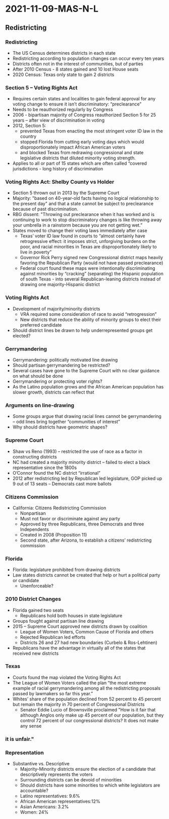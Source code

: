 # 2021-11-09-MAS-N-L
## Redistricting

### Redistricting
- The US Census determines districts in each state
- Redistricting according to population changes can occur every ten years
- Districts often not in the interest of communities, but of parties
- After 2010 Census - 8 states gained and 10 lost House seats
- 2020 Census: Texas only state to gain 2 districts

### Section 5 – Voting Rights Act
- Requires certain states and localities to gain federal approval for any voting change to ensure it isn’t discriminatory: “preclearance”
- Needs to be reauthorized regularly by Congress
- 2006 - bipartisan majority of Congress reauthorized Section 5 for 25 years – after view of discrimination in voting
- 2012, Section 5:
  - prevented Texas from enacting the most stringent voter ID law in the country
  - stopped Florida from cutting early voting days which would disproportionately impact African American voters
  - and blocked Texas from redrawing congressional and state legislative districts that diluted minority voting strength.
- Applies to all or part of 15 states which are often called “covered jurisdictions - long history of discrimination

### Voting Rights Act: Shelby County vs Holder
- Section 5 thrown out in 2013 by the Supreme Court
- Majority: "based on 40-year-old facts having no logical relationship to the present day" and that a state cannot be subject to preclearance because of past discrimination.
-  RBG dissent: "Throwing out preclearance when it has worked and is continuing to work to stop discriminatory changes is like throwing away your umbrella in a rainstorm because you are not getting wet.”
- States moved to change their voting laws immediately after case
  - Texas’ voter ID law found in courts to “almost certainly have retrogressive effect: it imposes strict, unforgiving burdens on the poor, and racial minorities in Texas are disproportionately likely to live in poverty”
  - Governor Rick Perry signed new Congressional district maps heavily favoring the Republican Party (would not have passed preclearance)
  - Federal court found these maps were intentionally discriminating against minorities by “cracking” (separating) the Hispanic population of south Texas - into several Republican-leaning districts instead of drawing one majority-Hispanic district

### Voting Rights Act
- Development of majority/minority districts
  - VRA required some consideration of race to avoid “retrogression”
  - New districts that reduce the ability of minority groups to elect their preferred candidate
- Should district lines be drawn to help underrepresented groups get elected?

### Gerrymandering
- Gerrymandering: politically motivated line drawing
- Should partisan gerrymandering be restricted?
- Several cases have gone to the Supreme Court with no clear guidance on what should be done
- Gerrymandering or protecting voter rights?
- As the Latino population grows and the African American population has slower growth, districts can reflect that

### Arguments on line-drawing
- Some groups argue that drawing racial lines cannot be gerrymandering – odd lines bring together “communities of interest”
- Why should districts have geometric shapes?

### Supreme Court
- Shaw vs Reno (1993) – restricted the use of race as a factor in constructing districts
- NC had created a majority minority district – failed to elect a black representative since the 1800s
- O’Connor found the NC district “irrational”
- 2012 after redistricting led by Republican led legislature, GOP picked up 9 out of 13 seats – Democrats cast more ballots

### Citizens Commission
- California: Citizens Redistricting Commission
  - Nonpartisan
  - Must not favor or discriminate against any party
  - Approved by three Republicans, three Democrats and three Independents
  - Created in 2008 (Proposition 11)
  - Second state, after Arizona, to establish a citizens’ redistricting commission

### Florida
- Florida: legislature prohibited from drawing districts
- Law states districts cannot be created that help or hurt a political party or candidate
  - Unenforceable?

### 2010 District Changes
- Florida gained two seats
  - Republicans hold both houses in state legislature
- Groups fought against partisan line drawing
- 2015 – Supreme Court approved new districts drawn by coalition
  - League of Women Voters, Common Cause of Florida and others
  - Rejected Republican led efforts
  - Districts 26 and 27 had new boundaries (Curbelo & Ros-Lehtinen)
- Republicans have the advantage in virtually all of the states that received new districts

### Texas
- Courts found the map violated the Voting Rights Act
- The League of Women Voters called the plan “the most extreme example of racial gerrymandering among all the redistricting proposals passed by lawmakers so far this year.”
- Whites’ share of the population declined from 52 percent to 45 percent but remain the majority in 70 percent of Congressional Districts
  - Senator Eddie Lucio of Brownsville proclaimed "How is it fair that although Anglos only make up 45 percent of our population, but they control 72 percent of our congressional districts? It does not make any sense

###  it is unfair."

### Representation
- Substantive vs. Descriptive
  - Majority-Minority districts ensure the election of a candidate that descriptively represents the voters
  - Surrounding districts can be devoid of minorities
  - Should districts have some minorities to which white legislators are accountable?
  - Latino representatives: 9.6%
  - African American representatives:12%
  - Asian Americans: 3.2%
  - Women: 24%
